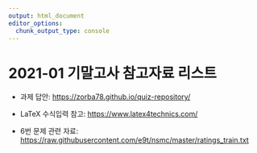 ```yaml
---
output: html_document
editor_options: 
  chunk_output_type: console
---
```






# 2021-01 기말고사 참고자료 리스트


- 과제 답안: https://zorba78.github.io/quiz-repository/


- LaTeX 수식입력 참고: https://www.latex4technics.com/


- 6번 문제 관련 자료: https://raw.githubusercontent.com/e9t/nsmc/master/ratings_train.txt
